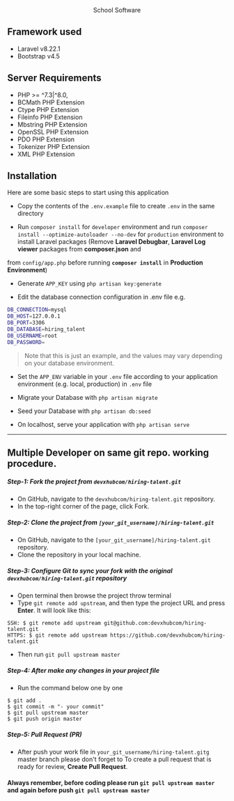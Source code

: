 <p align="center">
School Software
</p>

## Framework used

- Laravel v8.22.1
- Bootstrap v4.5

## Server Requirements

- PHP >= ^7.3|^8.0,
- BCMath PHP Extension
- Ctype PHP Extension
- Fileinfo PHP Extension
- Mbstring PHP Extension
- OpenSSL PHP Extension
- PDO PHP Extension
- Tokenizer PHP Extension
- XML PHP Extension

## Installation
Here are some basic steps to start using this application

- Copy the contents of the `.env.example` file to create `.env` in the same directory

- Run `composer install` for `developer` environment and run `composer install --optimize-autoloader --no-dev` for `production` environment to install Laravel packages (Remove **Laravel Debugbar**, **Laravel Log viewer** packages from **composer.json** and

from `config/app.php` before running **`composer install`** in **Production Environment**)

- Generate `APP_KEY` using `php artisan key:generate`

- Edit the database connection configuration in .env file e.g.

```sh
DB_CONNECTION=mysql
DB_HOST=127.0.0.1
DB_PORT=3306
DB_DATABASE=hiring_talent
DB_USERNAME=root
DB_PASSWORD=
```

> Note that this is just an example, and the values may vary depending on your database environment.

- Set the `APP_ENV` variable in your `.env` file according to your application environment (e.g. local, production) in `.env` file

- Migrate your Database with `php artisan migrate`

- Seed your Database with `php artisan db:seed`

- On localhost, serve your application with `php artisan serve`
--------------------------------------------------------------------
## Multiple Developer on same git repo. working procedure.
##### Step-1: Fork the project from `devxhubcom/hiring-talent.git`
- On GitHub, navigate to the `devxhubcom/hiring-talent.git` repository.
- In the top-right corner of the page, click Fork.
##### Step-2: Clone the project from `[your_git_username]/hiring-talent.git`
- On GitHub, navigate to the `[your_git_username]/hiring-talent.git` repository.
- Clone the repository in your local machine.
##### Step-3: Configure Git to sync your fork with the original `devxhubcom/hiring-talent.git` repository
- Open terminal then browse the project throw terminal
- Type `git remote add upstream`, and then type the project URL and press <b>Enter</b>. It will look like this: <br>
```
SSH: $ git remote add upstream git@github.com:devxhubcom/hiring-talent.git
HTTPS: $ git remote add upstream https://github.com/devxhubcom/hiring-talent.git
```
- Then run `git pull upstream master`
##### Step-4: After make any changes in your project file
- Run the command below one by one
```
$ git add .
$ git commit -m "- your commit"
$ git pull upstream master
$ git push origin master
```
##### Step-5: Pull Request (PR)
- After push your work file in `your_git_username/hiring-talent.gitg` master branch please don't forget to To create a pull request that is ready for review, <b>Create Pull Request</b>.

#### Always remember, before coding please run `git pull upstream master` and again before push `git pull upstream master`

